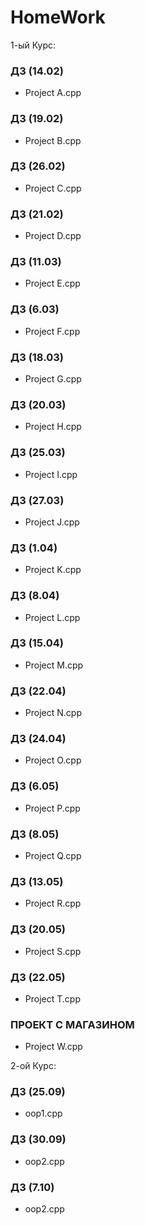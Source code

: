 # HomeWork

1-ый Курс:

### ДЗ (14.02)
- Project A.cpp

### ДЗ (19.02)
- Project B.cpp

### ДЗ (26.02)
- Project C.cpp

### ДЗ (21.02)
- Project D.cpp

### ДЗ (11.03)
- Project E.cpp

### ДЗ (6.03)
- Project F.cpp

### ДЗ (18.03)
- Project G.cpp

### ДЗ (20.03)
- Project H.cpp

### ДЗ (25.03)
- Project I.cpp

### ДЗ (27.03)
- Project J.cpp

### ДЗ (1.04)
- Project K.cpp

### ДЗ (8.04)
- Project L.cpp

### ДЗ (15.04)
- Project M.cpp

### ДЗ (22.04)
- Project N.cpp

### ДЗ (24.04)
- Project O.cpp

### ДЗ (6.05)
- Project P.cpp

### ДЗ (8.05)
- Project Q.cpp

### ДЗ (13.05)
- Project R.cpp

### ДЗ (20.05)
- Project S.cpp

### ДЗ (22.05)
- Project T.cpp

### ПРОЕКТ С МАГАЗИНОМ
- Project W.cpp



2-ой Курс:

### ДЗ (25.09)
- oop1.cpp

### ДЗ (30.09)
- oop2.cpp

### ДЗ (7.10)
- oop2.cpp
